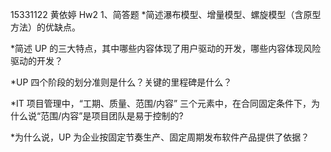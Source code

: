 15331122 黄依婷 Hw2
1、简答题
*简述瀑布模型、增量模型、螺旋模型（含原型方法）的优缺点。


*简述 UP 的三大特点，其中哪些内容体现了用户驱动的开发，哪些内容体现风险驱动的开发？


*UP 四个阶段的划分准则是什么？关键的里程碑是什么？


*IT 项目管理中，“工期、质量、范围/内容” 三个元素中，在合同固定条件下，为什么说“范围/内容”是项目团队是易于控制的?


*为什么说，UP 为企业按固定节奏生产、固定周期发布软件产品提供了依据？
